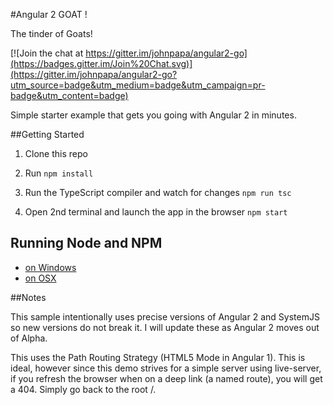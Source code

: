 #Angular 2 GOAT !

The tinder of Goats!

[![Join the chat at https://gitter.im/johnpapa/angular2-go](https://badges.gitter.im/Join%20Chat.svg)](https://gitter.im/johnpapa/angular2-go?utm_source=badge&utm_medium=badge&utm_campaign=pr-badge&utm_content=badge)

Simple starter example that gets you going with Angular 2 in minutes.

##Getting Started

1. Clone this repo

1. Run `npm install`

1. Run the TypeScript compiler and watch for changes `npm run tsc`

1. Open 2nd terminal and launch the app in the browser `npm start`

## Running Node and NPM

- [on Windows](http://www.johnpapa.net/tips-for-running-node-and-npm-on-windows/)
- [on OSX](http://www.johnpapa.net/how-to-use-npm-global-without-sudo-on-osx/)

##Notes

This sample intentionally uses precise versions of Angular 2 and SystemJS so new versions do not break it. I will update these as Angular 2 moves out of Alpha.

This uses the Path Routing Strategy (HTML5 Mode in Angular 1). This is ideal, however since this demo strives for a simple server using live-server, if you refresh the browser when on a deep link (a named route), you will get a 404. Simply go back to the root /.
